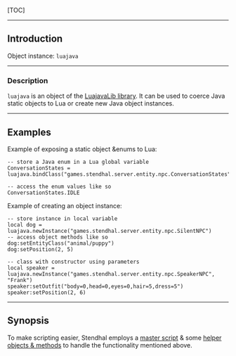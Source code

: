 
[TOC]

---
## Introduction

Object instance: `luajava`

---
### Description

`luajava` is an object of the [LuajavaLib library][home.luaj]. It can be used to coerce Java static
objects to Lua or create new Java object instances.

---
## Examples

Example of exposing a static object &amp;enums to Lua:

```
-- store a Java enum in a Lua global variable
ConversationStates = luajava.bindClass("games.stendhal.server.entity.npc.ConversationStates")

-- access the enum values like so
ConversationStates.IDLE
```

Example of creating an object instance:

```
-- store instance in local variable
local dog = luajava.newInstance("games.stendhal.server.entity.npc.SilentNPC")
-- access object methods like so
dog:setEntityClass("animal/puppy")
dog:setPosition(2, 5)

-- class with constructor using parameters
local speaker = luajava.newInstance("games.stendhal.server.entity.npc.SpeakerNPC", "Frank")
speaker:setOutfit("body=0,head=0,eyes=0,hair=5,dress=5")
speaker:setPosition(2, 6)
```

---
## Synopsis

To make scripting easier, Stendhal employs a [master script][init.lua] &amp; some
[helper objects &amp; methods][objects] to handle the functionality mentioned above.


[home.luaj]: http://luaj.org/luaj.html

[init.lua]: https://github.com/arianne/stendhal/blob/master/src/games/stendhal/server/core/scripting/lua/init.lua

[objects]: /reference/lua/objects
